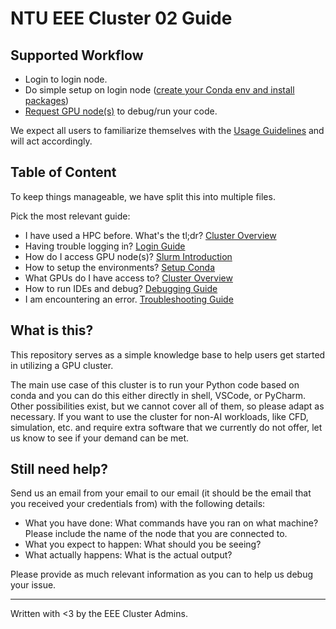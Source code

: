 # NTU EEE Cluster 02 Guide

## Supported Workflow
- Login to login node.
- Do simple setup on login node
  ([create your Conda env and install packages](conda.md))
- [Request GPU node(s)](slurm.md) to debug/run your code.

We expect all users to familiarize themselves with the
[Usage Guidelines](guideline.md) and will act accordingly.

## Table of Content

To keep things manageable, we have split this into multiple files.

Pick the most relevant guide:

- I have used a HPC before. What's the tl;dr? [Cluster Overview](cluster.md)
- Having trouble logging in? [Login Guide](login.md)
- How do I access GPU node(s)? [Slurm Introduction](slurm.md)
- How to setup the environments? [Setup Conda](conda.md)
- What GPUs do I have access to? [Cluster Overview](cluster.md)
- How to run IDEs and debug? [Debugging Guide](Debugging.md)
- I am encountering an error. [Troubleshooting Guide](troubleshooting.md)

## What is this?

This repository serves as a simple knowledge base to help users get started in
utilizing a GPU cluster.

The main use case of this cluster is to run your Python code based on conda and
you can do this either directly in shell, VSCode, or PyCharm. Other possibilities
exist, but we cannot cover all of them, so please adapt as necessary. If you want
to use the cluster for non-AI workloads, like CFD, simulation, etc. and require
extra software that we currently do not offer, let us know to see if your demand
can be met.

## Still need help?

Send us an email from your email to our email (it should be the email that you
received your credentials from) with the following details:

- What you have done: What commands have you ran on what machine?
    Please include the name of the node that you are connected to.
- What you expect to happen: What should you be seeing?
- What actually happens: What is the actual output?

Please provide as much relevant information as you can to help us debug your
issue.



---

Written with <3 by the EEE Cluster Admins.
